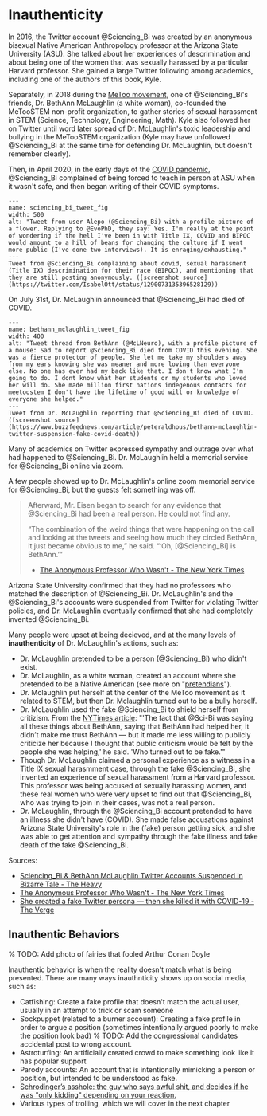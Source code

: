 # Inauthenticity

In 2016, the Twitter account @Sciencing_Bi was created by an anonymous bisexual Native American Anthropology professor at the Arizona State University (ASU). She talked about her experiences of descrimination and about being one of the women that was sexually harassed by a particular Harvard professor. She gained a large Twitter following among academics, including one of the authors of this book, Kyle.

Separately, in 2018 during the [MeToo movement](https://en.wikipedia.org/wiki/MeToo_movement), one of @Sciencing_Bi's friends, Dr. BethAnn McLaughlin (a white woman), co-founded the MeTooSTEM non-profit organization, to gather stories of sexual harassment in STEM (Science, Technology, Engineering, Math). Kyle also followed her on Twitter until word later spread of Dr. McLaughlin's toxic leadership and bullying in the MeTooSTEM organization (Kyle may have unfollowed @Sciencing_Bi at the same time for defending Dr. McLaughlin, but doesn't remember clearly).

Then, in April 2020, in the early days of the [COVID pandemic](https://en.wikipedia.org/wiki/COVID-19_pandemic), @Sciencing_Bi complained of being forced to teach in person at ASU when it wasn't safe, and then began writing of their COVID symptoms. 

```{figure} sciencing_bi_tweet.png
---
name: sciencing_bi_tweet_fig
width: 500
alt: "Tweet from user Alepo (@Sciencing_Bi) with a profile picture of a flower. Replying to @EvoPhD, they say: Yes. I'm really at the point of wondering if the hell I've been in with Title IX, COVID and BIPOC would amount to a hill of beans for changing the culture if I went more public (I've done two interviews). It is enraging/exhausting."
---
Tweet from @Sciencing_Bi complaining about covid, sexual harassment (Title IX) descrimination for their race (BIPOC), and mentioning that they are still posting anonymously. ([screenshot source](https://twitter.com/IsabelOtt/status/1290073135396528129))
```

On July 31st, Dr. McLaughlin announced that @Sciencing_Bi had died of COVID. 

```{figure} bethann_mclaughlin_tweet.jpg
---
name: bethann_mclaughlin_tweet_fig
width: 400
alt: "Tweet thread from BethAnn (@McLNeuro), with a profile picture of a mouse: Sad to report @Sciencing_Bi died from COVID this evening. She was a fierce protector of people. She let me take my shoulders away from my ears knowing she was meaner and more loving than everyone else. No one has ever had my back like that. I don't know what I'm going to do. I dont know what her students or my students who loved her will do. She made million first nations indegenous contacts for meetoostem I don't have the lifetime of good will or knowledge of everyone she helped."
---
Tweet from Dr. McLaughlin reporting that @Sciencing_Bi died of COVID. ([screenshot source](https://www.buzzfeednews.com/article/peteraldhous/bethann-mclaughlin-twitter-suspension-fake-covid-death))
```

Many of academics on Twitter expressed sympathy and outrage over what had happened to @Sciencing_Bi. Dr. McLaughlin held a memorial service for @Sciencing_Bi online via zoom.

A few people showed up to Dr. McLaughlin's online zoom memorial service for @Sciencing_Bi, but the guests felt something was off.

> Afterward, Mr. Eisen began to search for any evidence that @Sciencing_Bi had been a real person. He could not find any.
>
>“The combination of the weird things that were happening on the call and looking at the tweets and seeing how much they circled BethAnn, it just became obvious to me,” he said. “‘Oh, [@Sciencing_Bi] is BethAnn.’”
>
> - [The Anonymous Professor Who Wasn't - The New York Times](https://www.nytimes.com/2020/08/04/style/college-coronavirus-hoax.html)


Arizona State University confirmed that they had no professors who matched the description of @Sciencing_Bi. Dr. McLaughlin's and the @Sciencing_Bi's accounts were suspended from Twitter for violating Twitter policies, and Dr. McLaughlin eventually confirmed that she had completely invented @Sciencing_Bi.

Many people were upset at being decieved, and at the many levels of __inauthenticity__ of Dr. McLaughlin's actions, such as:
- Dr. McLaughlin pretended to be a person (@Sciencing_Bi) who didn't exist.
- Dr. McLaughlin, as a white woman, created an account where she pretended to be a Native American (see more on "[pretendians](https://en.wikipedia.org/wiki/Pretendian)").
- Dr. Mclaughlin put herself at the center of the MeToo movement as it related to STEM, but then Dr. Mclaughlin turned out to be a bully herself.
- Dr. McLaughlin used the fake @Sciencing_Bi to shield herself from critizism. From the [NYTimes article](https://www.nytimes.com/2020/08/04/style/college-coronavirus-hoax.html): "'The fact that @Sci-Bi was saying all these things about BethAnn, saying that BethAnn had helped her, it didn’t make me trust BethAnn — but it made me less willing to publicly criticize her because I thought that public criticism would be felt by the people she was helping,' he said. 'Who turned out to be fake.'"
- Though Dr. McLaughlin claimed a personal experience as a witness in a Title IX sexual harasmment case, through the fake @Sciencing_Bi, she invented an experience of sexual harassment from a Harvard professor. This professor was being accused of sexually harassing women, and these real women who were very upset to find out that @Sciencing_Bi, who was trying to join in their cases, was not a real person.
- Dr. McLaughlin, through the @Sciencing_Bi account pretended to have an illness she didn't have (COVID). She made false accusations against Arizona State University's role in the (fake) person getting sick, and she was able to get attention and sympathy through the fake illness and fake death of the fake @Sciencing_Bi.

Sources:
- [Sciencing_Bi & BethAnn McLaughlin Twitter Accounts Suspended in Bizarre Tale - The Heavy](https://heavy.com/news/2020/08/sciencing_bi-bethann-mclaughlin-asu/)
- [The Anonymous Professor Who Wasn't - The New York Times](https://www.nytimes.com/2020/08/04/style/college-coronavirus-hoax.html)
- [She created a fake Twitter persona — then she killed it with COVID-19 - The Verge](https://www.theverge.com/21419820/fake-twitter-persona-covid-death-munchausen-metoostem-co-founder) 

## Inauthentic Behaviors

% TODO: Add photo of fairies that fooled Arthur Conan Doyle

Inauthentic behavior is when the reality doesn't match what is being presented. There are many ways inauthnticity shows up on social media, such as:

  - Catfishing: Create a fake profile that doesn't match the actual user, usually in an attempt to trick or scam someone
  - Sockpuppet (related to a burner account): Creating a fake profile in order to argue a position (sometimes intentionally argued poorly to make the position look bad)
  % TODO: Add the congressional candidates accidental post to wrong account.
  - Astroturfing: An artificially created crowd to make something look like it has popular support
  - Parody accounts: An account that is intentionally mimicking a person or position, but intended to be understood as fake.
  - [Schrodinger’s asshole: the guy who says awful shit, and decides if he was "only kidding" depending on your reaction.](https://twitter.com/iron_spike/status/764154457340973056?lang=en)
  - Various types of trolling, which we will cover in the next chapter
